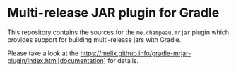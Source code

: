 # Multi-release JAR plugin for Gradle

This repository contains the sources for the `me.champeau.mrjar` plugin which provides support for building multi-release jars with Gradle.

Please take a look at the https://melix.github.info/gradle-mrjar-plugin/index.html[documentation] for details.
